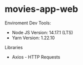 # movies-app-web

Enviroment Dev Tools:
- Node JS Version: 14.17.1 (LTS)
- Yarn Version: 1.22.10

Libraries
- Axios - HTTP Requests
